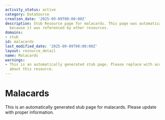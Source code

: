 ```yaml
---
activity_status: active
category: DataSource
creation_date: '2025-09-09T00:00:00Z'
description: Stub Resource page for malacards. This page was automatically generated
  because it was referenced by other resources.
domains:
- stub
id: malacards
last_modified_date: '2025-09-09T00:00:00Z'
layout: resource_detail
name: Malacards
warnings:
- This is an automatically generated stub page. Please replace with accurate information
  about this resource.
---
```


# Malacards

This is an automatically generated stub page for malacards. Please update with proper information.
